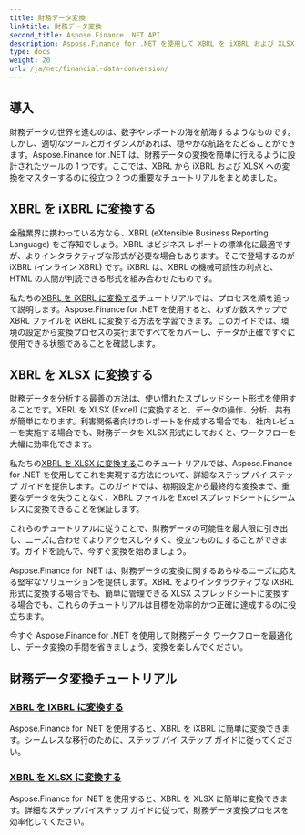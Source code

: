 ```yaml
---
title: 財務データ変換
linktitle: 財務データ変換
second_title: Aspose.Finance .NET API
description: Aspose.Finance for .NET を使用して XBRL を iXBRL および XLSX に変換する詳細なチュートリアルをご覧ください。財務データの変換を簡単に効率化します。
type: docs
weight: 20
url: /ja/net/financial-data-conversion/
---
```

## 導入

財務データの世界を進むのは、数字やレポートの海を航海するようなものです。しかし、適切なツールとガイダンスがあれば、穏やかな航路をたどることができます。Aspose.Finance for .NET は、財務データの変換を簡単に行えるように設計されたツールの 1 つです。ここでは、XBRL から iXBRL および XLSX への変換をマスターするのに役立つ 2 つの重要なチュートリアルをまとめました。

## XBRL を iXBRL に変換する

金融業界に携わっている方なら、XBRL (eXtensible Business Reporting Language) をご存知でしょう。XBRL はビジネス レポートの標準化に最適ですが、よりインタラクティブな形式が必要な場合もあります。そこで登場するのが iXBRL (インライン XBRL) です。iXBRL は、XBRL の機械可読性の利点と、HTML の人間が判読できる形式を組み合わせたものです。

私たちの[XBRL を iXBRL に変換する](./convert-xbrl-to-ixbrl/)チュートリアルでは、プロセスを順を追って説明します。Aspose.Finance for .NET を使用すると、わずか数ステップで XBRL ファイルを iXBRL に変換する方法を学習できます。このガイドでは、環境の設定から変換プロセスの実行まですべてをカバーし、データが正確ですぐに使用できる状態であることを確認します。

## XBRL を XLSX に変換する

財務データを分析する最善の方法は、使い慣れたスプレッドシート形式を使用することです。XBRL を XLSX (Excel) に変換すると、データの操作、分析、共有が簡単になります。利害関係者向けのレポートを作成する場合でも、社内レビューを実施する場合でも、財務データを XLSX 形式にしておくと、ワークフローを大幅に効率化できます。

私たちの[XBRL を XLSX に変換する](./convert-xbrl-to-xlsx/)このチュートリアルでは、Aspose.Finance for .NET を使用してこれを実現する方法について、詳細なステップ バイ ステップ ガイドを提供します。このガイドでは、初期設定から最終的な変換まで、重要なデータを失うことなく、XBRL ファイルを Excel スプレッドシートにシームレスに変換できることを保証します。

これらのチュートリアルに従うことで、財務データの可能性を最大限に引き出し、ニーズに合わせてよりアクセスしやすく、役立つものにすることができます。ガイドを読んで、今すぐ変換を始めましょう。

Aspose.Finance for .NET は、財務データの変換に関するあらゆるニーズに応える堅牢なソリューションを提供します。XBRL をよりインタラクティブな iXBRL 形式に変換する場合でも、簡単に管理できる XLSX スプレッドシートに変換する場合でも、これらのチュートリアルは目標を効率的かつ正確に達成するのに役立ちます。

今すぐ Aspose.Finance for .NET を使用して財務データ ワークフローを最適化し、データ変換の手間を省きましょう。変換を楽しんでください。
## 財務データ変換チュートリアル
### [XBRL を iXBRL に変換する](./convert-xbrl-to-ixbrl/)
Aspose.Finance for .NET を使用すると、XBRL を iXBRL に簡単に変換できます。シームレスな移行のために、ステップ バイ ステップ ガイドに従ってください。
### [XBRL を XLSX に変換する](./convert-xbrl-to-xlsx/)
Aspose.Finance for .NET を使用すると、XBRL を XLSX に簡単に変換できます。詳細なステップバイステップ ガイドに従って、財務データ変換プロセスを効率化してください。